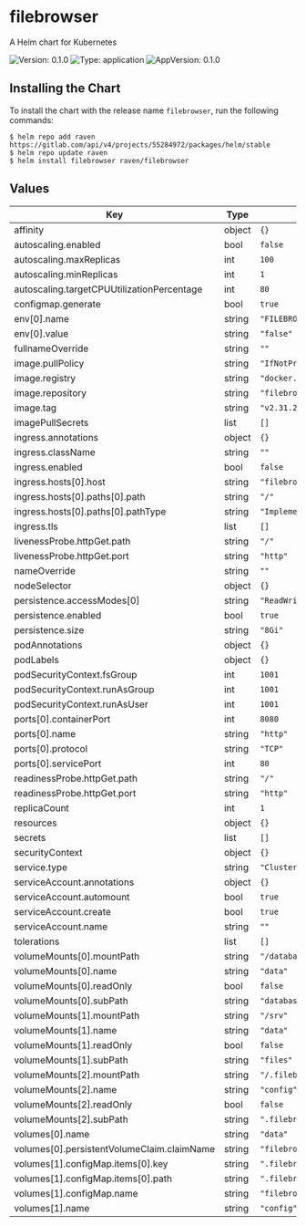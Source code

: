 # filebrowser

A Helm chart for Kubernetes

![Version: 0.1.0](https://img.shields.io/badge/Version-0.1.0-informational?style=flat-square) ![Type: application](https://img.shields.io/badge/Type-application-informational?style=flat-square) ![AppVersion: 0.1.0](https://img.shields.io/badge/AppVersion-0.1.0-informational?style=flat-square)

## Installing the Chart

To install the chart with the release name `filebrowser`, run the following commands:

```console
$ helm repo add raven https://gitlab.com/api/v4/projects/55284972/packages/helm/stable
$ helm repo update raven
$ helm install filebrowser raven/filebrowser
```

## Values

| Key | Type | Default | Description |
|-----|------|---------|-------------|
| affinity | object | `{}` |  |
| autoscaling.enabled | bool | `false` |  |
| autoscaling.maxReplicas | int | `100` |  |
| autoscaling.minReplicas | int | `1` |  |
| autoscaling.targetCPUUtilizationPercentage | int | `80` |  |
| configmap.generate | bool | `true` |  |
| env[0].name | string | `"FILEBROWSER_EXAMPLE_VARIABLE"` |  |
| env[0].value | string | `"false"` |  |
| fullnameOverride | string | `""` |  |
| image.pullPolicy | string | `"IfNotPresent"` |  |
| image.registry | string | `"docker.io"` |  |
| image.repository | string | `"filebrowser/filebrowser"` |  |
| image.tag | string | `"v2.31.2"` |  |
| imagePullSecrets | list | `[]` |  |
| ingress.annotations | object | `{}` |  |
| ingress.className | string | `""` |  |
| ingress.enabled | bool | `false` |  |
| ingress.hosts[0].host | string | `"filebrowser.org.example"` |  |
| ingress.hosts[0].paths[0].path | string | `"/"` |  |
| ingress.hosts[0].paths[0].pathType | string | `"ImplementationSpecific"` |  |
| ingress.tls | list | `[]` |  |
| livenessProbe.httpGet.path | string | `"/"` |  |
| livenessProbe.httpGet.port | string | `"http"` |  |
| nameOverride | string | `""` |  |
| nodeSelector | object | `{}` |  |
| persistence.accessModes[0] | string | `"ReadWriteOnce"` |  |
| persistence.enabled | bool | `true` |  |
| persistence.size | string | `"8Gi"` |  |
| podAnnotations | object | `{}` |  |
| podLabels | object | `{}` |  |
| podSecurityContext.fsGroup | int | `1001` |  |
| podSecurityContext.runAsGroup | int | `1001` |  |
| podSecurityContext.runAsUser | int | `1001` |  |
| ports[0].containerPort | int | `8080` |  |
| ports[0].name | string | `"http"` |  |
| ports[0].protocol | string | `"TCP"` |  |
| ports[0].servicePort | int | `80` |  |
| readinessProbe.httpGet.path | string | `"/"` |  |
| readinessProbe.httpGet.port | string | `"http"` |  |
| replicaCount | int | `1` |  |
| resources | object | `{}` |  |
| secrets | list | `[]` |  |
| securityContext | object | `{}` |  |
| service.type | string | `"ClusterIP"` |  |
| serviceAccount.annotations | object | `{}` |  |
| serviceAccount.automount | bool | `true` |  |
| serviceAccount.create | bool | `true` |  |
| serviceAccount.name | string | `""` |  |
| tolerations | list | `[]` |  |
| volumeMounts[0].mountPath | string | `"/database"` |  |
| volumeMounts[0].name | string | `"data"` |  |
| volumeMounts[0].readOnly | bool | `false` |  |
| volumeMounts[0].subPath | string | `"database"` |  |
| volumeMounts[1].mountPath | string | `"/srv"` |  |
| volumeMounts[1].name | string | `"data"` |  |
| volumeMounts[1].readOnly | bool | `false` |  |
| volumeMounts[1].subPath | string | `"files"` |  |
| volumeMounts[2].mountPath | string | `"/.filebrowser.json"` |  |
| volumeMounts[2].name | string | `"config"` |  |
| volumeMounts[2].readOnly | bool | `false` |  |
| volumeMounts[2].subPath | string | `".filebrowser.json"` |  |
| volumes[0].name | string | `"data"` |  |
| volumes[0].persistentVolumeClaim.claimName | string | `"filebrowser"` |  |
| volumes[1].configMap.items[0].key | string | `".filebrowser.json"` |  |
| volumes[1].configMap.items[0].path | string | `".filebrowser.json"` |  |
| volumes[1].configMap.name | string | `"filebrowser"` |  |
| volumes[1].name | string | `"config"` |  |

